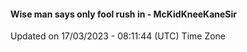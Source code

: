 #### Wise man says only fool rush in - McKidKneeKaneSir
Updated on 17/03/2023 - 08:11:44 (UTC) Time Zone
